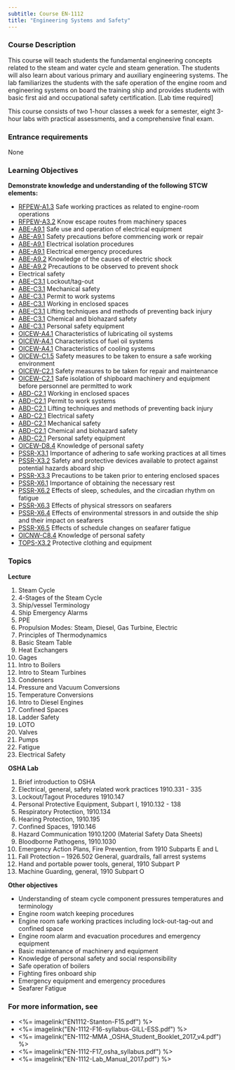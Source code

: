 ```yaml
---
subtitle: Course EN-1112
title: "Engineering Systems and Safety"
---
```


### Course Description

This course will teach students the fundamental engineering concepts related to the steam and water cycle and steam generation. The students will also learn about various primary and auxiliary engineering systems. The lab familiarizes the students with the safe operation of the engine room and engineering systems on board the training ship and provides students with basic first aid and occupational safety certification. [Lab time required]

This course consists of two 1-hour classes a week for a semester, eight 3-hour labs with practical assessments, and a comprehensive final exam.

### Entrance requirements

None

### Learning Objectives

**Demonstrate knowledge and understanding of the following STCW elements:**

* [RFPEW-A1.3]({{site.baseurl}}/tables/34.html#RFPEW-A1.3) Safe working practices as related to engine-room operations
* [RFPEW-A3.2]({{site.baseurl}}/tables/34.html#RFPEW-A3.2) Know escape routes from machinery spaces
* [ABE-A9.1]({{site.baseurl}}/tables/35.html#ABE-A9.1) Safe use and operation of electrical equipment
* [ABE-A9.1]({{site.baseurl}}/tables/35.html#ABE-A9.1) Safety precautions before commencing work or repair
* [ABE-A9.1]({{site.baseurl}}/tables/35.html#ABE-A9.1) Electrical isolation procedures
* [ABE-A9.1]({{site.baseurl}}/tables/35.html#ABE-A9.1) Electrical emergency procedures
* [ABE-A9.2]({{site.baseurl}}/tables/35.html#ABE-A9.2) Knowledge of the causes of electric shock
* [ABE-A9.2]({{site.baseurl}}/tables/35.html#ABE-A9.2) Precautions to be observed to prevent shock
*  Electrical safety
* [ABE-C3.1]({{site.baseurl}}/tables/35.html#ABE-C3.1) Lockout/tag-out
* [ABE-C3.1]({{site.baseurl}}/tables/35.html#ABE-C3.1) Mechanical safety
* [ABE-C3.1]({{site.baseurl}}/tables/35.html#ABE-C3.1) Permit to work systems
* [ABE-C3.1]({{site.baseurl}}/tables/35.html#ABE-C3.1) Working in enclosed spaces
* [ABE-C3.1]({{site.baseurl}}/tables/35.html#ABE-C3.1) Lifting techniques and methods of preventing back injury
* [ABE-C3.1]({{site.baseurl}}/tables/35.html#ABE-C3.1) Chemical and biohazard safety
* [ABE-C3.1]({{site.baseurl}}/tables/35.html#ABE-C3.1) Personal safety equipment
* [OICEW-A4.1]({{site.baseurl}}/tables/31.html#OICEW-A4.1) Characteristics of lubricating oil systems
* [OICEW-A4.1]({{site.baseurl}}/tables/31.html#OICEW-A4.1) Characteristics of fuel oil systems
* [OICEW-A4.1]({{site.baseurl}}/tables/31.html#OICEW-A4.1) Characteristics of cooling systems
* [OICEW-C1.5]({{site.baseurl}}/tables/31.html#OICEW-C1.5) Safety measures to be taken to ensure a safe working environment
* [OICEW-C2.1]({{site.baseurl}}/tables/31.html#OICEW-C2.1) Safety measures to be taken for repair and maintenance
* [OICEW-C2.1]({{site.baseurl}}/tables/31.html#OICEW-C2.1) Safe isolation of shipboard machinery and equipment before personnel are permitted to work
* [ABD-C2.1]({{site.baseurl}}/tables/25.html#ABD-C2.1) Working in enclosed spaces
* [ABD-C2.1]({{site.baseurl}}/tables/25.html#ABD-C2.1) Permit to work systems
* [ABD-C2.1]({{site.baseurl}}/tables/25.html#ABD-C2.1) Lifting techniques and methods of preventing back injury
* [ABD-C2.1]({{site.baseurl}}/tables/25.html#ABD-C2.1) Electrical safety
* [ABD-C2.1]({{site.baseurl}}/tables/25.html#ABD-C2.1) Mechanical safety 
* [ABD-C2.1]({{site.baseurl}}/tables/25.html#ABD-C2.1) Chemical and biohazard safety
* [ABD-C2.1]({{site.baseurl}}/tables/25.html#ABD-C2.1) Personal safety equipment 
* [OICEW-D8.4]({{site.baseurl}}/tables/31.html#OICEW-D8.4) Knowledge of personal safety
* [PSSR-X3.1]({{site.baseurl}}/tables/614.html#PSSR-X3.1) Importance of adhering to safe working practices at all times
* [PSSR-X3.2]({{site.baseurl}}/tables/614.html#PSSR-X3.2) Safety and protective devices available to protect against potential hazards aboard ship
* [PSSR-X3.3]({{site.baseurl}}/tables/614.html#PSSR-X3.3) Precautions to be taken prior to entering enclosed spaces
* [PSSR-X6.1]({{site.baseurl}}/tables/614.html#PSSR-X6.1) Importance of obtaining the necessary rest
* [PSSR-X6.2]({{site.baseurl}}/tables/614.html#PSSR-X6.2) Effects of sleep, schedules, and the circadian rhythm on fatigue
* [PSSR-X6.3]({{site.baseurl}}/tables/614.html#PSSR-X6.3) Effects of physical stressors on seafarers
* [PSSR-X6.4]({{site.baseurl}}/tables/614.html#PSSR-X6.4) Effects of environmental stressors in and outside the ship and their impact on seafarers
* [PSSR-X6.5]({{site.baseurl}}/tables/614.html#PSSR-X6.5) Effects of schedule changes on seafarer fatigue
* [OICNW-C8.4]({{site.baseurl}}/tables/21.html#OICNW-C8.4) Knowledge of personal safety 
* [TOPS-X3.2]({{site.baseurl}}/tables/5111.html#TOPS-X3.2) Protective clothing and equipment 


### Topics


**Lecture**

1.	Steam Cycle
2.	4-Stages of the Steam Cycle
3.	Ship/vessel Terminology
4.	Ship Emergency Alarms
5.	PPE
6.	Propulsion Modes: Steam, Diesel, Gas Turbine, Electric
7.	Principles of Thermodynamics
8.	Basic Steam Table
9.	Heat Exchangers
10.	Gages
11.	Intro to Boilers
12.	Intro to Steam Turbines
13.	Condensers
14.	Pressure and Vacuum Conversions
15.	Temperature Conversions
16.	Intro to Diesel Engines
17.	Confined Spaces
18.	Ladder Safety
19.	LOTO
20.	Valves
21.	Pumps
22.	Fatigue
23.	Electrical Safety


**OSHA Lab**


1. Brief introduction to OSHA
1. Electrical, general,   safety related work practices 1910.331 - 335
1. Lockout/Tagout Procedures 1910.147
1. Personal Protective Equipment,  Subpart I, 1910.132 - 138
1. Respiratory Protection, 1910.134 
1. Hearing Protection, 1910.195
1. Confined Spaces, 1910.146
1. Hazard Communication 1910.1200 (Material Safety Data Sheets)
1. Bloodborne Pathogens,  1910.1030
1. Emergency Action Plans, Fire Prevention, from 1910 Subparts E and L
1. Fall Protection – 1926.502 General,  guardrails,  fall arrest systems
1. Hand and portable power tools, general,  1910 Subpart P
1. Machine Guarding, general, 1910 Subpart O






**Other objectives**

* Understanding of steam cycle component pressures temperatures and terminology
* Engine room watch keeping procedures
* Engine room safe working practices including lock-out-tag-out and confined space
* Engine room alarm and evacuation procedures and emergency equipment
* Basic maintenance of machinery and equipment
* Knowledge of personal safety and social responsibility
* Safe operation of boilers
* Fighting fires onboard ship
* Emergency equipment and emergency procedures
* Seafarer Fatigue

### For more information, see 

* <%= imagelink("EN1112-Stanton-F15.pdf") %> 
* <%= imagelink("EN-1112-F16-syllabus-GILL-ESS.pdf") %> 
* <%= imagelink("EN-1112-MMA _OSHA_Student_Booklet_2017_v4.pdf") %> 
* <%= imagelink("EN-1112-F17_osha_syllabus.pdf") %> 
* <%= imagelink("EN-1112-Lab_Manual_2017.pdf") %> 



